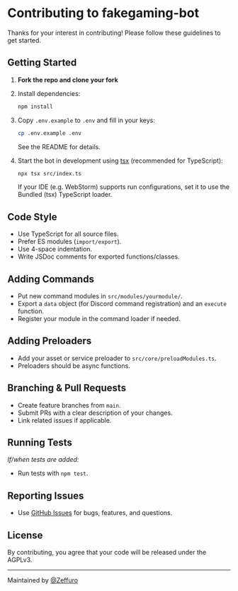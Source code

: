 # Contributing to fakegaming-bot

Thanks for your interest in contributing! Please follow these guidelines to get started.

## Getting Started

1. **Fork the repo and clone your fork**
2. Install dependencies:
   ```bash
   npm install
   ```
3. Copy `.env.example` to `.env` and fill in your keys:
   ```bash
   cp .env.example .env
   ```
   See the README for details.

4. Start the bot in development using [tsx](https://github.com/esbuild-kit/tsx) (recommended for TypeScript):
   ```bash
   npx tsx src/index.ts
   ```
   If your IDE (e.g. WebStorm) supports run configurations, set it to use the Bundled (tsx) TypeScript loader.

## Code Style

- Use TypeScript for all source files.
- Prefer ES modules (`import/export`).
- Use 4-space indentation.
- Write JSDoc comments for exported functions/classes.

## Adding Commands

- Put new command modules in `src/modules/yourmodule/`.
- Export a `data` object (for Discord command registration) and an `execute` function.
- Register your module in the command loader if needed.

## Adding Preloaders

- Add your asset or service preloader to `src/core/preloadModules.ts`.
- Preloaders should be async functions.

## Branching & Pull Requests

- Create feature branches from `main`.
- Submit PRs with a clear description of your changes.
- Link related issues if applicable.

## Running Tests

_If/when tests are added:_

- Run tests with `npm test`.

## Reporting Issues

- Use [GitHub Issues](https://github.com/Zeffuro/fakegaming-bot/issues) for bugs, features, and questions.

## License

By contributing, you agree that your code will be released under the AGPLv3.

---

Maintained by [@Zeffuro](https://github.com/Zeffuro)